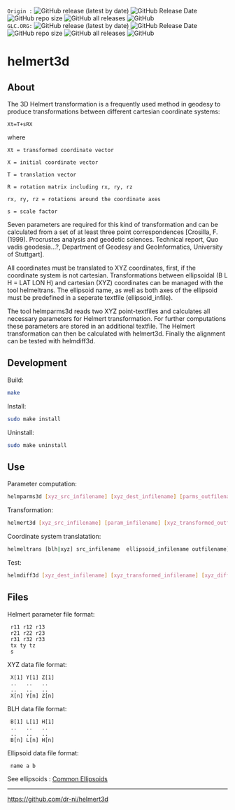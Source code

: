 `Origin :`
![GitHub release (latest by date)](https://img.shields.io/github/v/release/dr-ni/helmert3d)
![GitHub Release Date](https://img.shields.io/github/release-date/dr-ni/helmert3d)
![GitHub repo size](https://img.shields.io/github/repo-size/dr-ni/helmert3d)
![GitHub all releases](https://img.shields.io/github/downloads/dr-ni/helmert3d/total)
![GitHub](https://img.shields.io/github/license/dr-ni/helmert3d)  
`GLC.ORG:`
![GitHub release (latest by date)](https://img.shields.io/github/v/release/Geo-Linux-Calculations/helmparms3d)
![GitHub Release Date](https://img.shields.io/github/release-date/Geo-Linux-Calculations/helmparms3d)
![GitHub repo size](https://img.shields.io/github/repo-size/Geo-Linux-Calculations/helmparms3d)
![GitHub all releases](https://img.shields.io/github/downloads/Geo-Linux-Calculations/helmparms3d/total)
![GitHub](https://img.shields.io/github/license/Geo-Linux-Calculations/helmparms3d)  

# helmert3d

## About

The 3D Helmert transformation is a frequently used method in geodesy
to produce transformations between different cartesian coordinate systems:
```
Xt=T+sRX
```

where
```
Xt = transformed coordinate vector

X = initial coordinate vector

T = translation vector

R = rotation matrix including rx, ry, rz

rx, ry, rz = rotations around the coordinate axes

s = scale factor
```

Seven parameters are required for this kind of transformation
and can be calculated from a set of at least three point correspondences
[Crosilla, F. (1999). Procrustes analysis and geodetic sciences. Technical report, Quo
vadis geodesia...?, Department of Geodesy and GeoInformatics, University of Stuttgart].

All coordinates must be translated to XYZ coordinates, first, if the coordinate system is not cartesian.
Transformations between ellipsoidal (B L H = LAT LON H) and cartesian (XYZ) coordinates can be managed with the tool helmeltrans. The ellipsoid name, as well as both axes of the ellipsoid must be predefined in a seperate textfile (ellipsoid_infile).

The tool helmparms3d reads two XYZ point-textfiles and calculates all necessary
parameters for Helmert transformation. For further computations these parameters are stored in
an additional textfile. The Helmert transformation can then be calculated with helmert3d. Finally the alignment can be tested with helmdiff3d.

## Development

Build:
```sh
make
```

Install:
```sh
sudo make install
```

Uninstall:
```sh
sudo make uninstall
```

## Use

Parameter computation:
```sh
helmparms3d [xyz_src_infilename] [xyz_dest_infilename] [parms_outfilename]
```

Transformation:
```sh
helmert3d [xyz_src_infilename] [param_infilename] [xyz_transformed_outfilename]
```

Coordinate system translatation:
```sh
helmeltrans [blh|xyz] src_infilename  ellipsoid_infilename outfilename]
```

Test:
```sh
helmdiff3d [xyz_dest_infilename] [xyz_transformed_infilename] [xyz_diff_outfilename]
```

## Files

Helmert parameter file format:
```
 r11 r12 r13
 r21 r22 r23
 r31 r32 r33
 tx ty tz
 s
```

XYZ data file format:
```
 X[1] Y[1] Z[1]
 ..   ..   ..
 ..   ..   ..
 X[n] Y[n] Z[n]
```

BLH data file format:
```
 B[1] L[1] H[1]
 ..   ..   ..
 ..   ..   ..
 B[n] L[n] H[n]
```

Ellipsoid data file format:
```
 name a b
```

See ellipsoids : [Common Ellipsoids](./common_ellipsoids.txt)

----

https://github.com/dr-ni/helmert3d

